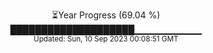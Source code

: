 <p align="center">
⏳Year Progress (69.04 %) <br>
████████████████████▁▁▁▁▁▁▁▁▁▁ <br>
<sub>Updated: Sun, 10 Sep 2023 00:08:51 GMT</sub>
</p>

